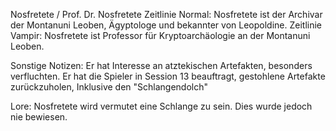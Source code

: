 Nosfretete / Prof. Dr. Nosfretete 
Zeitlinie Normal:
Nosfretete ist der Archivar der Montanuni Leoben, Ägyptologe und bekannter von Leopoldine.
Zeitlinie Vampir:
Nosfretete ist Professor für Kryptoarchäologie an der Montanuni Leoben.

Sonstige Notizen:
Er hat Interesse an atztekischen Artefakten, besonders verfluchten.
Er hat die Spieler in Session 13 beauftragt, gestohlene Artefakte zurückzuholen, Inklusive den "Schlangendolch"

Lore: 
Nosfretete wird vermutet eine Schlange zu sein. Dies wurde jedoch nie bewiesen. 
